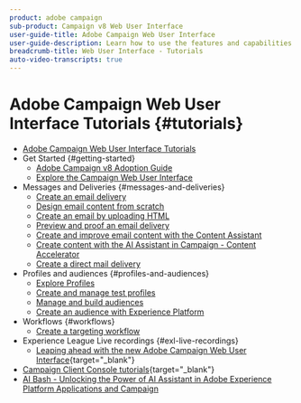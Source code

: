 ```yaml
---
product: adobe campaign
sub-product: Campaign v8 Web User Interface
user-guide-title: Adobe Campaign Web User Interface
user-guide-description: Learn how to use the features and capabilities of the Adobe  Campaign Web User Interface.
breadcrumb-title: Web User Interface - Tutorials
auto-video-transcripts: true
---
```


# Adobe Campaign Web User Interface Tutorials {#tutorials}

+ [Adobe Campaign Web User Interface Tutorials](/help/ac-web-learn-main/overview.md)
+ Get Started {#getting-started}
  + [Adobe Campaign v8 Adoption Guide](https://experienceleague.adobe.com/en/docs/campaign-web/acs-to-ac/home)
  + [Explore the Campaign Web User Interface](/help/get-started/explore-the-web-ui.md)
+ Messages and Deliveries {#messages-and-deliveries}
  + [Create an email delivery](/help/deliveries/create-an-email-delivery.md)
  + [Design email content from scratch](/help/design-the-delivery/create-email-content-from-scratch.md)
  + [Create an email by uploading HTML](/help/design-the-delivery/create-an-email-by-uploading-html.md)
  + [Preview and proof an email delivery](/help/deliveries/preview-and-proof-an-email-delivery.md)
  + [Create and improve email content with the Content Assistant](/help/design-the-delivery/create-and-improve-email-content-with-the-content-assistant.md)
  + [Create content with the AI Assistant in Campaign - Content Accelerator](/help/design-the-delivery/create-content-with-the-ai-assistant-content-accelerator.md)
  + [Create a direct mail delivery](/help/design-the-delivery/create-a-direct-mail-delivery.md)
+ Profiles and audiences {#profiles-and-audiences}
  + [Explore Profiles](/help/profiles-and-audiences/explore-profiles.md)
  + [Create and manage test profiles](/help/profiles-and-audiences/create-and-manage-test-profiles.md)
  + [Manage and build audiences](/help/profiles-and-audiences/manage-and-build-audiences.md)
  + [Create an audience with Experience Platform](/help/profiles-and-audiences/create-an-audience-with-experience-platform.md)
+ Workflows {#workflows}
  + [Create a targeting workflow](/help/workflows/create-a-targeting-workflow.md)
+ Experience League Live recordings {#exl-live-recordings}
  + [Leaping ahead with the new Adobe Campaign Web User Interface](https://experienceleague.adobe.com/docs/events/experience-league-live-recordings/episodes/exl-live-episode-02-29-24.html){target="_blank"}
+ [Campaign Client Console tutorials](https://experienceleague.adobe.com/docs/campaign-learn/tutorials/overview.html){target="_blank"}
+ [AI Bash - Unlocking the Power of AI Assistant in Adobe Experience Platform Applications and Campaign](https://experienceleague.adobe.com/en/docs/events/experience-league-live-recordings/episodes/exl-live-episode-09-26-24)
